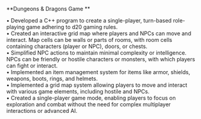**Dungeons & Dragons Game **

•	Developed a C++ program to create a single-player, turn-based role-playing game adhering to d20 gaming rules. <br />
•	Created an interactive grid map where players and NPCs can move and interact. Map cells can be walls or parts of rooms, with room cells containing characters (player or NPC), 
    doors, or chests. <br />
•	Simplified NPC actions to maintain minimal complexity or intelligence. NPCs can be friendly or hostile characters or monsters, with which players can fight or interact. <br />
•	Implemented an item management system for items like armor, shields, weapons, boots, rings, and helmets. <br />
•	Implemented a grid map system allowing players to move and interact with various game elements, including hostile and NPCs. <br />
•	Created a single-player game mode, enabling players to focus on exploration and combat without the need for complex multiplayer interactions or advanced AI.
